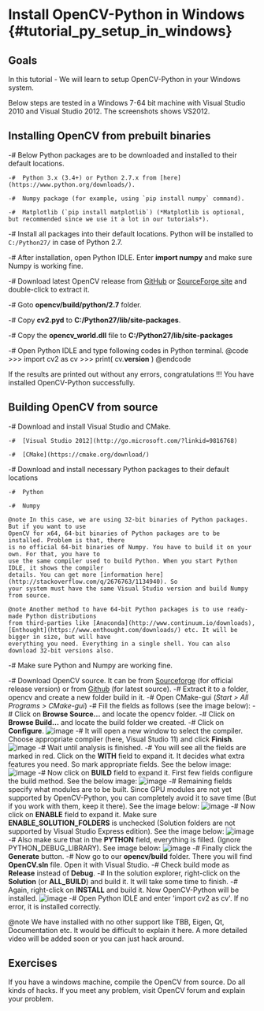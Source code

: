 Install OpenCV-Python in Windows {#tutorial_py_setup_in_windows}
================================

Goals
-----

In this tutorial
    - We will learn to setup OpenCV-Python in your Windows system.

Below steps are tested in a Windows 7-64 bit machine with Visual Studio 2010 and Visual Studio 2012.
The screenshots shows VS2012.

Installing OpenCV from prebuilt binaries
----------------------------------------

-#  Below Python packages are to be downloaded and installed to their default locations.

    -#  Python 3.x (3.4+) or Python 2.7.x from [here](https://www.python.org/downloads/).

    -#  Numpy package (for example, using `pip install numpy` command).

    -#  Matplotlib (`pip install matplotlib`) (*Matplotlib is optional, but recommended since we use it a lot in our tutorials*).

-#  Install all packages into their default locations. Python will be installed to `C:/Python27/` in case of Python 2.7.

-#  After installation, open Python IDLE. Enter **import numpy** and make sure Numpy is working fine.

-#  Download latest OpenCV release from [GitHub](https://github.com/opencv/opencv/releases) or
    [SourceForge site](https://sourceforge.net/projects/opencvlibrary/files/)
    and double-click to extract it.

-#  Goto **opencv/build/python/2.7** folder.

-#  Copy **cv2.pyd** to **C:/Python27/lib/site-packages**.

-#  Copy the **opencv_world.dll** file to **C:/Python27/lib/site-packages**

-#  Open Python IDLE and type following codes in Python terminal.
    @code
        >>> import cv2 as cv
        >>> print( cv.__version__ )
    @endcode

If the results are printed out without any errors, congratulations !!! You have installed
OpenCV-Python successfully.

Building OpenCV from source
---------------------------

-#  Download and install Visual Studio and CMake.

    -#  [Visual Studio 2012](http://go.microsoft.com/?linkid=9816768)

    -#  [CMake](https://cmake.org/download/)

-#  Download and install necessary Python packages to their default locations

    -#  Python

    -#  Numpy

    @note In this case, we are using 32-bit binaries of Python packages. But if you want to use
    OpenCV for x64, 64-bit binaries of Python packages are to be installed. Problem is that, there
    is no official 64-bit binaries of Numpy. You have to build it on your own. For that, you have to
    use the same compiler used to build Python. When you start Python IDLE, it shows the compiler
    details. You can get more [information here](http://stackoverflow.com/q/2676763/1134940). So
    your system must have the same Visual Studio version and build Numpy from source.

    @note Another method to have 64-bit Python packages is to use ready-made Python distributions
    from third-parties like [Anaconda](http://www.continuum.io/downloads),
    [Enthought](https://www.enthought.com/downloads/) etc. It will be bigger in size, but will have
    everything you need. Everything in a single shell. You can also download 32-bit versions also.

-#  Make sure Python and Numpy are working fine.

-#  Download OpenCV source. It can be from
    [Sourceforge](http://sourceforge.net/projects/opencvlibrary/) (for official release version) or
    from [Github](https://github.com/opencv/opencv) (for latest source).
-#  Extract it to a folder, opencv and create a new folder build in it.
-#  Open CMake-gui (*Start \> All Programs \> CMake-gui*)
-#  Fill the fields as follows (see the image below):
    -#  Click on **Browse Source...** and locate the opencv folder.
    -#  Click on **Browse Build...** and locate the build folder we created.
    -#  Click on **Configure**.
        ![image](images/Capture1.jpg)
    -#  It will open a new window to select the compiler. Choose appropriate compiler (here,
        Visual Studio 11) and click **Finish**.
        ![image](images/Capture2.png)
    -#  Wait until analysis is finished.
-#  You will see all the fields are marked in red. Click on the **WITH** field to expand it. It
    decides what extra features you need. So mark appropriate fields. See the below image:
    ![image](images/Capture3.png)
-#  Now click on **BUILD** field to expand it. First few fields configure the build method. See the
    below image:
    ![image](images/Capture5.png)
-#  Remaining fields specify what modules are to be built. Since GPU modules are not yet supported
    by OpenCV-Python, you can completely avoid it to save time (But if you work with them, keep it
    there). See the image below:
    ![image](images/Capture6.png)
-#  Now click on **ENABLE** field to expand it. Make sure **ENABLE_SOLUTION_FOLDERS** is unchecked
    (Solution folders are not supported by Visual Studio Express edition). See the image below:
    ![image](images/Capture7.png)
-#  Also make sure that in the **PYTHON** field, everything is filled. (Ignore
    PYTHON_DEBUG_LIBRARY). See image below:
    ![image](images/Capture80.png)
-#  Finally click the **Generate** button.
-#  Now go to our **opencv/build** folder. There you will find **OpenCV.sln** file. Open it with
    Visual Studio.
-#  Check build mode as **Release** instead of **Debug**.
-#  In the solution explorer, right-click on the **Solution** (or **ALL_BUILD**) and build it. It
    will take some time to finish.
-#  Again, right-click on **INSTALL** and build it. Now OpenCV-Python will be installed.
    ![image](images/Capture8.png)
-#  Open Python IDLE and enter 'import cv2 as cv'. If no error, it is installed correctly.

@note We have installed with no other support like TBB, Eigen, Qt, Documentation etc. It would be
difficult to explain it here. A more detailed video will be added soon or you can just hack around.

Exercises
---------

If you have a windows machine, compile the OpenCV from source. Do all kinds of hacks. If you meet
any problem, visit OpenCV forum and explain your problem.
